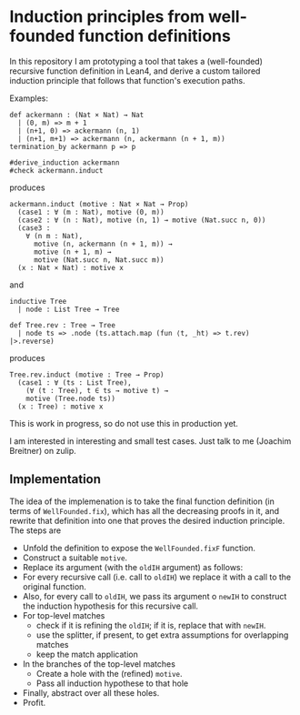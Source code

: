 Induction principles from well-founded function definitions
===========================================================

In this repository I am prototyping a tool that takes a (well-founded)
recursive function definition in Lean4, and derive a custom tailored induction
principle that follows that function's execution paths.

Examples:

```lean
def ackermann : (Nat × Nat) → Nat
  | (0, m) => m + 1
  | (n+1, 0) => ackermann (n, 1)
  | (n+1, m+1) => ackermann (n, ackermann (n + 1, m))
termination_by ackermann p => p

#derive_induction ackermann
#check ackermann.induct
```
produces
```lean
ackermann.induct (motive : Nat × Nat → Prop)
  (case1 : ∀ (m : Nat), motive (0, m))
  (case2 : ∀ (n : Nat), motive (n, 1) → motive (Nat.succ n, 0))
  (case3 :
    ∀ (n m : Nat),
      motive (n, ackermann (n + 1, m)) →
      motive (n + 1, m) →
      motive (Nat.succ n, Nat.succ m))
  (x : Nat × Nat) : motive x
```
and
```lean
inductive Tree
  | node : List Tree → Tree

def Tree.rev : Tree → Tree
  | node ts => .node (ts.attach.map (fun ⟨t, _ht⟩ => t.rev) |>.reverse)
```
produces
```lean
Tree.rev.induct (motive : Tree → Prop)
  (case1 : ∀ (ts : List Tree),
    (∀ (t : Tree), t ∈ ts → motive t) →
    motive (Tree.node ts))
  (x : Tree) : motive x
```

This is work in progress, so do not use this in production yet.

I am interested in interesting and small test cases. Just talk to me (Joachim Breitner) on zulip.

Implementation
--------------

The idea of the implemenation is to take the final function definition (in terms of `WellFounded.fix`), which has all the decreasing proofs in it, and rewrite that definition into one that proves the desired induction principle. The steps are

* Unfold the definition to expose the `WellFounded.fixF` function.
* Construct a suitable `motive`.
* Replace its argument (with the `oldIH` argument) as follows:
* For every recursive call (i.e. call to `oldIH`) we replace it with a call to
  the original function.
* Also, for every call to `oldIH`, we pass its argument o `newIH` to construct the induction 
  hypothesis for this recursive call.
* For top-level matches
  * check if it is refining the  `oldIH`; if it is, replace that with `newIH`.
  * use the splitter, if present, to get extra assumptions for overlapping matches
  * keep the match application
* In the branches of the top-level matches
  * Create a hole with the (refined) `motive`.
  * Pass all induction hypothese to that hole
* Finally, abstract over all these holes.
* Profit.